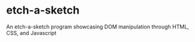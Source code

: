 # etch-a-sketch

An etch-a-sketch program showcasing DOM manipulation through HTML, CSS, and Javascript